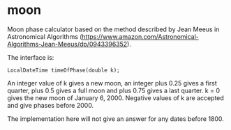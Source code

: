 # moon
Moon phase calculator based on the method described by Jean Meeus in Astronomical Algorithms (https://www.amazon.com/Astronomical-Algorithms-Jean-Meeus/dp/0943396352).

The interface is:

    LocalDateTime timeOfPhase(double k);
  
An integer value of k gives a new moon, an integer plus 0.25 gives a first quarter, plus 0.5 gives a full moon and plus 0.75 gives a last quarter.  k = 0 gives the new moon of January 6, 2000.  Negative values of k are accepted and give phases before 2000.

The implementation here will not give an answer for any dates before 1800.
